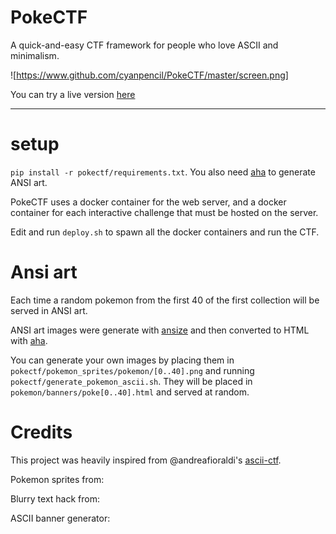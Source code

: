 # PokeCTF
A quick-and-easy CTF framework for people who love ASCII and minimalism.

![https://www.github.com/cyanpencil/PokeCTF/master/screen.png]

You can try a live version [here](http://www.cyanpencil.xyz:5000)

---

# setup
`pip install -r pokectf/requirements.txt`. You also need [aha](https://github.com/theZiz/aha) to generate ANSI art.

PokeCTF uses a docker container for the web server, and a docker container for each interactive challenge that must be hosted on the server.

Edit and run `deploy.sh` to spawn all the docker containers and run the CTF. 

# Ansi art 
Each time a random pokemon from the first 40 of the first collection will be served in ANSI art. 

ANSI art images were generate with [ansize](https://www.github.com/jhchen/ansize) and then converted to HTML with [aha](https://github.com/theZiz/aha). 

You can generate your own images by placing them in `pokectf/pokemon_sprites/pokemon/[0..40].png` and running `pokectf/generate_pokemon_ascii.sh`. They will be placed in `pokemon/banners/poke[0..40].html` and served at random.

# Credits
This project was heavily inspired from @andreafioraldi's [ascii-ctf](https://github.com/andreafioraldi/ascii-ctf). 

Pokemon sprites from: [](https://www.kaggle.com/kvpratama/pokemon-images-dataset)

Blurry text hack from: [](http://www.briankhuu.com/blog/self/2015/01/14/css-style-for-ascii-art.html)

ASCII banner generator: [](http://www.network-science.de/ascii/)
